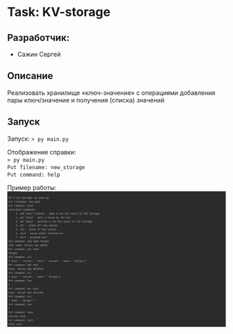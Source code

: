 # Task: KV-storage

## Разработчик:
- Сажин Сергей

## Описание
Реализовать хранилище «ключ-значение» с операциями добавления пары ключ/значение и получения (списка) значений

## Запуск
Запуск: `> py main.py`

Отображение справки:   
`> py main.py`  
`Put filename: new_storage`  
`Put command: help`

Пример работы:
![alt text](screens/example.png)